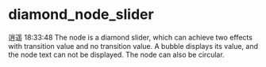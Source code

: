 # diamond_node_slider
逍遥  18:33:48 The node is a diamond slider, which can achieve two effects with transition value and no transition value. A bubble displays its value, and the node text can not be displayed. The node can also be circular.
